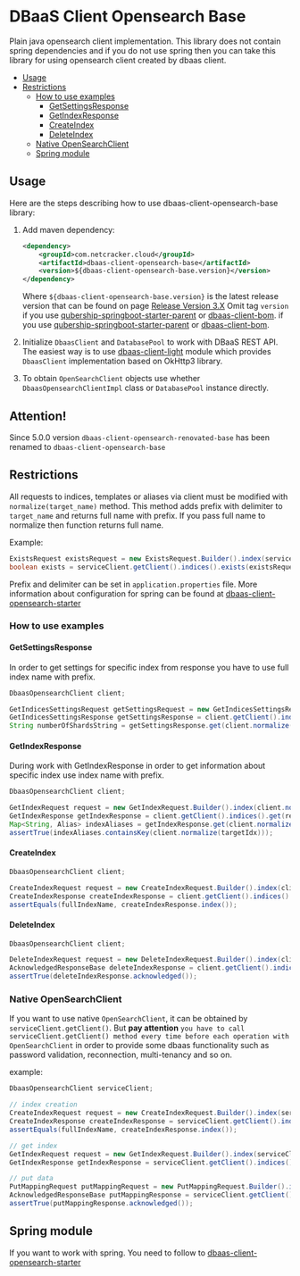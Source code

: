 # DBaaS Client Opensearch Base

Plain java opensearch client implementation. This library does not contain spring dependencies and 
if you do not use spring then you can take this library for using opensearch client created by dbaas client.

* [Usage](#usage)
* [Restrictions](#restrictions)
    - [How to use examples](#how-to-use-examples)
        - [GetSettingsResponse](#getsettingsresponse)
        - [GetIndexResponse](#getindexresponse)
        - [CreateIndex](#createindex)
        - [DeleteIndex](#deleteindex)
    - [Native OpenSearchClient](#native-opensearchclient)
    - [Spring module](#spring-module)

## Usage
Here are the steps describing how to use dbaas-client-opensearch-base library: 
1. Add maven dependency: 
    ```xml
    <dependency>
        <groupId>com.netcracker.cloud</groupId>
        <artifactId>dbaas-client-opensearch-base</artifactId>
        <version>${dbaas-client-opensearch-base.version}</version>
    </dependency>
    ```
    Where `${dbaas-client-opensearch-base.version}` is the latest release version that can be found on page [Release Version 3.X](https://github.com/Netcracker/qubership-dbaas-client/releases)
    Omit tag `version` if you use [qubership-springboot-starter-parent](https://github.com/Netcracker/qubership-core-springboot-starter) or [dbaas-client-bom](../../dbaas-client-bom-parent/dbaas-client-bom/README.md). if you use [qubership-springboot-starter-parent](https://github.com/Netcracker/qubership-core-springboot-starter) or [dbaas-client-bom](../../dbaas-client-bom-parent/dbaas-client-bom/README.md).
3.  Initialize `DbaasClient` and `DatabasePool` to work with DBaaS REST API. The easiest way is to use [dbaas-client-light](../dbaas-client-light/README.md)
    module which provides `DbaasClient` implementation based on OkHttp3 library. 
    
4. To obtain `OpenSearchClient` objects use whether `DbaasOpensearchClientImpl` class or `DatabasePool` instance directly.  

## Attention!
Since 5.0.0 version `dbaas-client-opensearch-renovated-base` has been renamed to `dbaas-client-opensearch-base`

## Restrictions

All requests to indices, templates or aliases via client must be modified with `normalize(target_name)` method.
This method adds prefix with delimiter to `target_name` and returns full name with prefix. If you pass full name to normalize then function returns full name.

Example:
```java
ExistsRequest existsRequest = new ExistsRequest.Builder().index(serviceClient.normalize("uniq_name")).id("1").build(); //serviceClient.normalize() returns full_name like '{prefix}{delimiter}uniq_name'
boolean exists = serviceClient.getClient().indices().exists(existsRequest).value();
```

Prefix and delimiter can be set in `application.properties` file. More information about configuration for spring can be found at [dbaas-client-opensearch-starter](../dbaas-client-opensearch-starter/README.md)

### How to use examples

#### GetSettingsResponse
In order to get settings for specific index from response you have to use full index name with prefix.
```java
DbaasOpensearchClient client;

GetIndicesSettingsRequest getSettingsRequest = new GetIndicesSettingsRequest.Builder().index(client.normalize(targetIdx)).build();
GetIndicesSettingsResponse getSettingsResponse = client.getClient().indices().getSettings(getSettingsRequest);
String numberOfShardsString = getSettingsResponse.get(client.normalize(targetIdx)).settings().index().numberOfShards(); //client.normalize() returns full_name like '{prefix}{delimiter}{targetIdx}'
```


#### GetIndexResponse
During work with GetIndexResponse in order to get information about specific index use index name with prefix.
```java
DbaasOpensearchClient client;

GetIndexRequest request = new GetIndexRequest.Builder().index(client.normalize(anotherIdx)).build(); //client.normalize() returns full_name like '{prefix}{delimiter}{anotherIdx}'
GetIndexResponse getIndexResponse = client.getClient().indices().get(request);
Map<String, Alias> indexAliases = getIndexResponse.get(client.normalize(targetIdx)).aliases(); //client.normalize() returns full_name like '{prefix}{delimiter}{anotherIdx}'
assertTrue(indexAliases.containsKey(client.normalize(targetIdx)));
```


#### CreateIndex
```java
DbaasOpensearchClient client;

CreateIndexRequest request = new CreateIndexRequest.Builder().index(client.normalize("uniq_index_name")).build();
CreateIndexResponse createIndexResponse = client.getClient().indices().create(request);
assertEquals(fullIndexName, createIndexResponse.index());
```



#### DeleteIndex
```java
DbaasOpensearchClient client;

DeleteIndexRequest request = new DeleteIndexRequest.Builder().index(client.normalize("uniq_index_name")).build();
AcknowledgedResponseBase deleteIndexResponse = client.getClient().indices().delete(request);
assertTrue(deleteIndexResponse.acknowledged());
```


### Native OpenSearchClient

If you want to use native `OpenSearchClient`, it can be obtained by `serviceClient.getClient()`. But **pay attention**
`you have to call serviceClient.getClient() method every time before each operation with OpenSearchClient` in order
to provide some dbaas functionality such as password validation, reconnection, multi-tenancy and so on.

example:
```java
DbaasOpensearchClient serviceClient;

// index creation
CreateIndexRequest request = new CreateIndexRequest.Builder().index(serviceClient.normalize("uniq_index_name")).build();
CreateIndexResponse createIndexResponse = serviceClient.getClient().indices().create(request);
assertEquals(fullIndexName, createIndexResponse.index());

// get index
GetIndexRequest request = new GetIndexRequest.Builder().index(serviceClient.normalize("uniq_index_name")).build();
GetIndexResponse getIndexResponse = serviceClient.getClient().indices().get(request);

// put data
PutMappingRequest putMappingRequest = new PutMappingRequest.Builder().index(serviceClient.normalize(TEST_INDEX)).properties(...).build();
AcknowledgedResponseBase putMappingResponse = serviceClient.getClient().indices().putMapping(putMappingRequest);
assertTrue(putMappingResponse.acknowledged());
```

## Spring module
If you want to work with spring. You need to follow to [dbaas-client-opensearch-starter](../dbaas-client-opensearch-starter/README.md)
